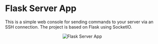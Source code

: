# Flask Server App

This is a simple web console for sending commands to your server via an SSH connection. The project is based on Flask using SocketIO.

<div align="center">
    <img src="https://i.imgur.com/iFYHv31.png" alt="Flask Server App">
</div>

